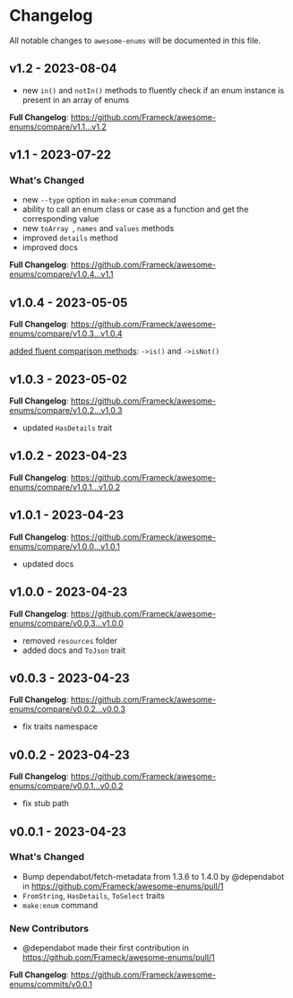 # Changelog

All notable changes to `awesome-enums` will be documented in this file.

## v1.2 - 2023-08-04

- new `in()` and `notIn()` methods to fluently check if an enum instance is present in an array of enums

**Full Changelog**: https://github.com/Frameck/awesome-enums/compare/v1.1...v1.2

## v1.1 - 2023-07-22

### What's Changed

- new `--type` option in `make:enum` command
- ability to call an enum class or case as a function and get the corresponding value
- new `toArray `, `names` and `values` methods
- improved `details` method
- improved docs

**Full Changelog**: https://github.com/Frameck/awesome-enums/compare/v1.0.4...v1.1

## v1.0.4 - 2023-05-05

**Full Changelog**: https://github.com/Frameck/awesome-enums/compare/v1.0.3...v1.0.4

[added fluent comparison methods](https://github.com/Frameck/awesome-enums/commit/732c826b4155ede395aecb9d5914399822982c17): `->is()` and `->isNot()`

## v1.0.3 - 2023-05-02

**Full Changelog**: https://github.com/Frameck/awesome-enums/compare/v1.0.2...v1.0.3

- updated `HasDetails` trait

## v1.0.2 - 2023-04-23

**Full Changelog**: https://github.com/Frameck/awesome-enums/compare/v1.0.1...v1.0.2

## v1.0.1 - 2023-04-23

**Full Changelog**: https://github.com/Frameck/awesome-enums/compare/v1.0.0...v1.0.1

- updated docs

## v1.0.0 - 2023-04-23

**Full Changelog**: https://github.com/Frameck/awesome-enums/compare/v0.0.3...v1.0.0

- removed `resources` folder
- added docs and `ToJson` trait

## v0.0.3 - 2023-04-23

**Full Changelog**: https://github.com/Frameck/awesome-enums/compare/v0.0.2...v0.0.3

- fix traits namespace

## v0.0.2 - 2023-04-23

**Full Changelog**: https://github.com/Frameck/awesome-enums/compare/v0.0.1...v0.0.2

- fix stub path

## v0.0.1 - 2023-04-23

### What's Changed

- Bump dependabot/fetch-metadata from 1.3.6 to 1.4.0 by @dependabot in https://github.com/Frameck/awesome-enums/pull/1
- `FromString`, `HasDetails`, `ToSelect` traits
- `make:enum` command

### New Contributors

- @dependabot made their first contribution in https://github.com/Frameck/awesome-enums/pull/1

**Full Changelog**: https://github.com/Frameck/awesome-enums/commits/v0.0.1
